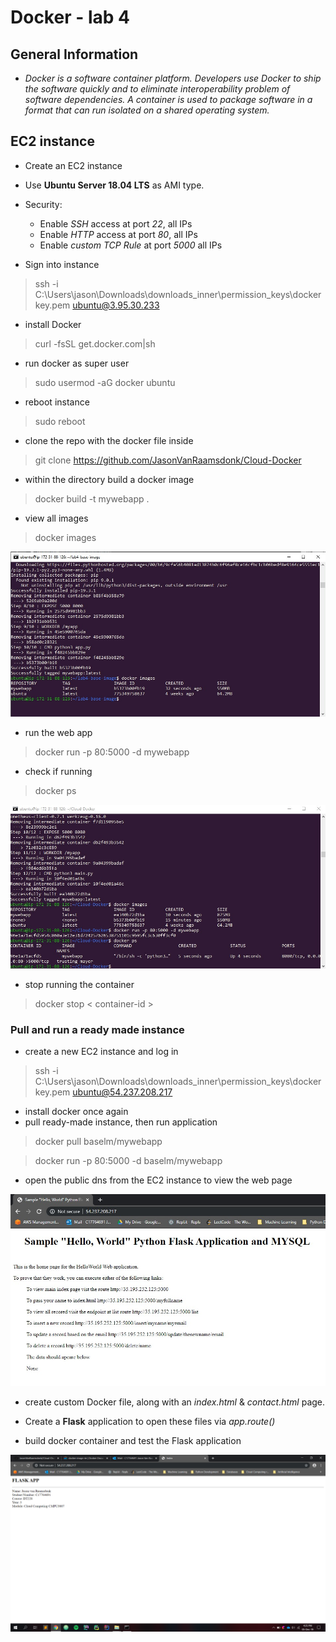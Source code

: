# Docker - lab 4

## General Information

- *Docker is a software container platform. Developers use Docker to ship the software quickly and to eliminate interoperability problem of software dependencies. A container is used to package software in a format that can run isolated on a shared operating system.*

## EC2 instance

- Create an EC2 instance
- Use **Ubuntu Server 18.04 LTS** as AMI type.
- Security:
  - Enable _SSH_ access at port _22_, all IPs
  - Enable _HTTP_ access at port _80_, all IPs
  - Enable _custom TCP Rule_ at port _5000_ all IPs

- Sign into instance

> ssh -i C:\Users\jason\Downloads\downloads_inner\permission_keys\dockerkey.pem ubuntu@3.95.30.233

- install Docker

> curl -fsSL get.docker.com|sh

- run docker as super user

> sudo usermod -aG docker ubuntu

- reboot instance

> sudo reboot

- clone the repo with the docker file inside

> git clone https://github.com/JasonVanRaamsdonk/Cloud-Docker

- within the directory build a docker image

> docker build -t mywebapp .

- view all images

> docker images

![docker_images](https://github.com/JasonVanRaamsdonk/Cloud-Docker/blob/master/images/docker_images.jpg)

- run the web app

> docker run -p 80:5000 -d mywebapp

- check if running

> docker ps

![docker_running](https://github.com/JasonVanRaamsdonk/Cloud-Docker/blob/master/images/docker_running_image.jpg)

- stop running the container

> docker stop < container-id >

### Pull and run a ready made instance

- create a new EC2 instance and log in

> ssh -i C:\Users\jason\Downloads\downloads_inner\permission_keys\dockerkey.pem ubuntu@54.237.208.217

- install docker once again
- pull ready-made instance, then run application

> docker pull baselm/mywebapp

> docker run -p 80:5000 -d baselm/mywebapp

- open the public dns from the EC2 instance to view the web page

![flask](https://github.com/JasonVanRaamsdonk/Cloud-Docker/blob/master/images/browser_running.jpg)

- create custom Docker file, along with an *index.html* & *contact.html* page.

- Create a **Flask** application to open these files via *app.route()*

- build docker container and test the Flask application

![flask_app](images/flask_bio.png)

